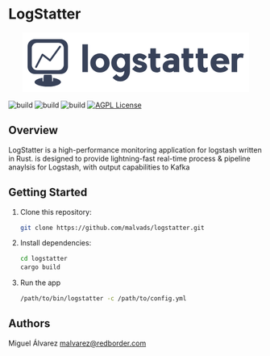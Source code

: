 # LogStatter

<p align="center">
  <img src="/assets/logstatter.png" alt="LogStatter Logo">
</p>

![build](https://github.com/redBorder/logstatter/actions/workflows/buldrpm.yml/badge.svg?event=pull_request)
![build](https://github.com/redBorder/logstatter/actions/workflows/macos.yml/badge.svg?event=push)
![build](https://github.com/redBorder/logstatter/actions/workflows/linux.yml/badge.svg?event=push)
[![AGPL License](https://img.shields.io/badge/License-AGPL%203.0-blue.svg)](https://opensource.org/licenses/AGPL-3.0)

## Overview

LogStatter is a high-performance monitoring application for logstash written in Rust. is designed to provide lightning-fast real-time process & pipeline anaylsis for Logstash, with output capabilities to Kafka

## Getting Started

1. Clone this repository:

   ```bash
   git clone https://github.com/malvads/logstatter.git
   ```

2. Install dependencies:

   ```bash
   cd logstatter
   cargo build
   ```

3. Run the app

   ```bash
   /path/to/bin/logstatter -c /path/to/config.yml
   ```

## Authors

Miguel Álvarez <malvarez@redborder.com>
